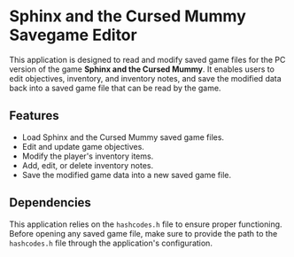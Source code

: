 # Sphinx and the Cursed Mummy Savegame Editor

This application is designed to read and modify saved game files for the PC version of the game **Sphinx and the Cursed Mummy**. It enables users to edit objectives, inventory, and inventory notes, and save the modified data back into a saved game file that can be read by the game.

## Features

- Load Sphinx and the Cursed Mummy saved game files.
- Edit and update game objectives.
- Modify the player's inventory items.
- Add, edit, or delete inventory notes.
- Save the modified game data into a new saved game file.

## Dependencies

This application relies on the `hashcodes.h` file to ensure proper functioning. Before opening any saved game file, make sure to provide the path to the `hashcodes.h` file through the application's configuration.